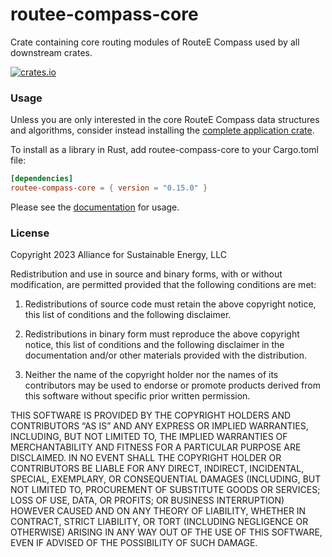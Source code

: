 routee-compass-core
============
Crate containing core routing modules of RouteE Compass used by all downstream crates. 

[![crates.io](https://img.shields.io/crates/v/routee-compass-core.svg)](https://crates.io/crates/routee-compass-core)

### Usage

Unless you are only interested in the core RouteE Compass data structures and algorithms, consider instead installing the [complete application crate](https://crates.io/crates/routee-compass).

To install as a library in Rust, add routee-compass-core to your Cargo.toml file:

```toml
[dependencies]
routee-compass-core = { version = "0.15.0" }
```

Please see the [documentation](https://docs.rs/routee-compass-core/latest/routee_compass_core/) for usage.

### License

Copyright 2023 Alliance for Sustainable Energy, LLC

Redistribution and use in source and binary forms, with or without modification, are permitted provided that the following conditions are met:

1. Redistributions of source code must retain the above copyright notice, this list of conditions and the following disclaimer.

2. Redistributions in binary form must reproduce the above copyright notice, this list of conditions and the following disclaimer in the documentation and/or other materials provided with the distribution.

3. Neither the name of the copyright holder nor the names of its contributors may be used to endorse or promote products derived from this software without specific prior written permission.

THIS SOFTWARE IS PROVIDED BY THE COPYRIGHT HOLDERS AND CONTRIBUTORS “AS IS” AND ANY EXPRESS OR IMPLIED WARRANTIES, INCLUDING, BUT NOT LIMITED TO, THE IMPLIED WARRANTIES OF MERCHANTABILITY AND FITNESS FOR A PARTICULAR PURPOSE ARE DISCLAIMED. IN NO EVENT SHALL THE COPYRIGHT HOLDER OR CONTRIBUTORS BE LIABLE FOR ANY DIRECT, INDIRECT, INCIDENTAL, SPECIAL, EXEMPLARY, OR CONSEQUENTIAL DAMAGES (INCLUDING, BUT NOT LIMITED TO, PROCUREMENT OF SUBSTITUTE GOODS OR SERVICES; LOSS OF USE, DATA, OR PROFITS; OR BUSINESS INTERRUPTION) HOWEVER CAUSED AND ON ANY THEORY OF LIABILITY, WHETHER IN CONTRACT, STRICT LIABILITY, OR TORT (INCLUDING NEGLIGENCE OR OTHERWISE) ARISING IN ANY WAY OUT OF THE USE OF THIS SOFTWARE, EVEN IF ADVISED OF THE POSSIBILITY OF SUCH DAMAGE.